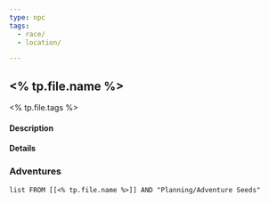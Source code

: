 ```yaml
---
type: npc
tags:
  - race/
  - location/

---
```


## <% tp.file.name %>
<% tp.file.tags %>

#### Description


#### Details


### Adventures
```dataview
list FROM [[<% tp.file.name %>]] AND "Planning/Adventure Seeds"
```